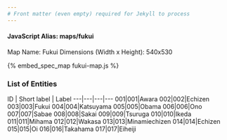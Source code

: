 ```yaml
---
# Front matter (even empty) required for Jekyll to process
---
```


#### JavaScript Alias: maps/fukui

Map Name: Fukui
Dimensions (Width x Height): 540x530



{% embed_spec_map fukui-map.js %}

### List of Entities

ID | Short label | Label
---|---|---|---
001|001|Awara
002|002|Echizen
003|003|Fukui
004|004|Katsuyama
005|005|Obama
006|006|Ono
007|007|Sabae
008|008|Sakai
009|009|Tsuruga
010|010|Ikeda
011|011|Mihama
012|012|Wakasa
013|013|Minamiechizen
014|014|Echizen
015|015|Oi
016|016|Takahama
017|017|Eiheiji

